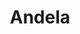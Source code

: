 ---
facebook: https://facebook.com/thisisandela
git: https://github.com/andela
instagram: https://instagram.com/thisisandela
linkedin: https://linkedin.com/company/andela
logohandle: andela
sort: andela
title: Andela
twitter: https://x.com/andela
website: https://andela.com/
---